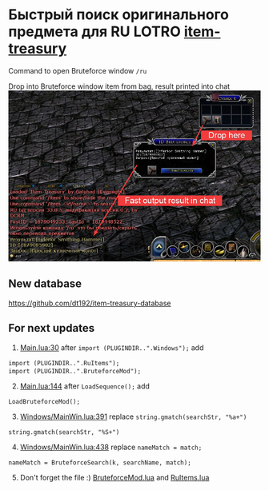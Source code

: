 # Быстрый поиск оригинального предмета для RU LOTRO [item-treasury](http://www.lotrointerface.com/downloads/info870)

Command to open Bruteforce window `/ru`

Drop into Bruteforce window item from bag, result printed into chat
![How to use](/screen.png)

## New database
https://github.com/dt192/item-treasury-database

## For next updates
1. [Main.lua:30](/GaluhadPlugins/ItemTreasury/Main.lua#L30) after 
`import (PLUGINDIR..".Windows");`
add
```
import (PLUGINDIR..".RuItems");
import (PLUGINDIR..".BruteforceMod");
```

2. [Main.lua:144](/GaluhadPlugins/ItemTreasury/Main.lua#L144) after
`LoadSequence();`
add
```
LoadBruteforceMod();
```

3. [Windows/MainWin.lua:391](/GaluhadPlugins/ItemTreasury/Windows/MainWin.lua#L391) replace
`string.gmatch(searchStr, "%a+")`
```
string.gmatch(searchStr, "%S+")

```
4. [Windows/MainWin.lua:438](/GaluhadPlugins/ItemTreasury/Windows/MainWin.lua#L438) replace
`nameMatch = match;`
```
nameMatch = BruteforceSearch(k, searchName, match);
```

5. Don't forget the file :) [BruteforceMod.lua](/GaluhadPlugins/ItemTreasury/BruteforceMod.lua) and [RuItems.lua](/GaluhadPlugins/ItemTreasury/RuItems.lua)